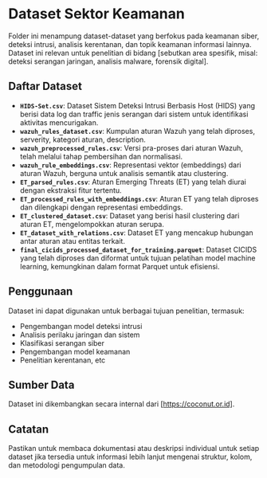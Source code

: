 # Dataset Sektor Keamanan

Folder ini menampung dataset-dataset yang berfokus pada keamanan siber, deteksi intrusi, analisis kerentanan, dan topik keamanan informasi lainnya. Dataset ini relevan untuk penelitian di bidang [sebutkan area spesifik, misal: deteksi serangan jaringan, analisis malware, forensik digital].

## Daftar Dataset

* **`HIDS-Set.csv`**: Dataset Sistem Deteksi Intrusi Berbasis Host (HIDS) yang berisi data log dan traffic jenis serangan dari sistem untuk identifikasi aktivitas mencurigakan.
* **`wazuh_rules_dataset.csv`**: Kumpulan aturan Wazuh yang telah diproses, serverity, kategori aturan, description.
* **`wazuh_preprocessed_rules.csv`**: Versi pra-proses dari aturan Wazuh, telah melalui tahap pembersihan dan normalisasi.
* **`wazuh_rule_embeddings.csv`**: Representasi vektor (embeddings) dari aturan Wazuh, berguna untuk analisis semantik atau clustering.
* **`ET_parsed_rules.csv`**: Aturan Emerging Threats (ET) yang telah diurai dengan ekstraksi fitur tertentu.
* **`ET_processed_rules_with_embeddings.csv`**: Aturan ET yang telah diproses dan dilengkapi dengan representasi embeddings.
* **`ET_clustered_dataset.csv`**: Dataset yang berisi hasil clustering dari aturan ET, mengelompokkan aturan serupa.
* **`ET_dataset_with_relations.csv`**: Dataset ET yang mencakup hubungan antar aturan atau entitas terkait.
* **`final_cicids_processed_dataset_for_training.parquet`**: Dataset CICIDS yang telah diproses dan diformat untuk tujuan pelatihan model machine learning, kemungkinan dalam format Parquet untuk efisiensi.

## Penggunaan

Dataset ini dapat digunakan untuk berbagai tujuan penelitian, termasuk:
* Pengembangan model deteksi intrusi
* Analisis perilaku jaringan dan sistem
* Klasifikasi serangan siber
* Pengembangan model keamanan
* Penelitian kerentanan, etc

## Sumber Data

Dataset ini dikembangkan secara internal dari [https://coconut.or.id].

## Catatan

Pastikan untuk membaca dokumentasi atau deskripsi individual untuk setiap dataset jika tersedia untuk informasi lebih lanjut mengenai struktur, kolom, dan metodologi pengumpulan data.
